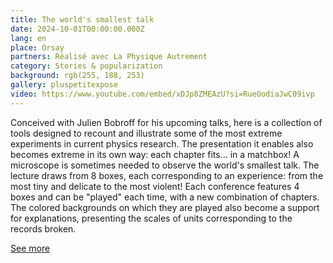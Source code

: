 ```yaml
---
title: The world's smallest talk
date: 2024-10-01T00:00:00.000Z
lang: en
place: Orsay
partners: Réalisé avec La Physique Autrement
category: Stories & popularization
background: rgb(255, 188, 253)
gallery: pluspetitexpose
video: https://www.youtube.com/embed/xDJp8ZMEAzU?si=RueOodiaJwC09ivp
---
```

Conceived with Julien Bobroff for his upcoming talks, here is a collection of tools designed to recount and illustrate some of the most extreme experiments in current physics research. The presentation it enables also becomes extreme in its own way: each chapter fits... in a matchbox! A microscope is sometimes needed to observe the world's smallest talk. The lecture draws from 8 boxes, each corresponding to an experience: from the most tiny and delicate to the most violent! Each conference features 4 boxes and can be "played" each time, with a new combination of chapters. The colored backgrounds on which they are played also become a support for explanations, presenting the scales of units corresponding to the records broken.

[See more](https://vulgarisation.fr/)